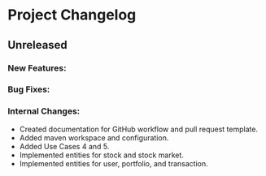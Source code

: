 # Project Changelog

## Unreleased

### New Features:

### Bug Fixes:

### Internal Changes:

- Created documentation for GitHub workflow and pull request template.
- Added maven workspace and configuration.
- Added Use Cases 4 and 5.
- Implemented entities for stock and stock market.
- Implemented entities for user, portfolio, and transaction.
